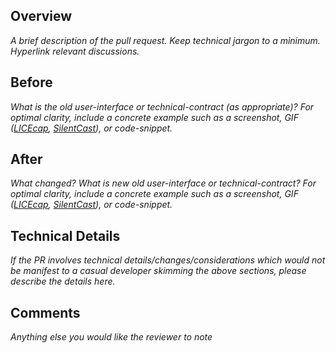 Overview
----------------------------------------
_A brief description of the pull request. Keep technical jargon to a minimum. Hyperlink relevant discussions._

Before
----------------------------------------
_What is the old user-interface or technical-contract (as appropriate)?_
_For optimal clarity, include a concrete example such as a screenshot, GIF ([LICEcap](http://www.cockos.com/licecap/), [SilentCast](https://github.com/colinkeenan/silentcast)), or code-snippet._

After
----------------------------------------
_What changed? What is new old user-interface or technical-contract?_
_For optimal clarity, include a concrete example such as a screenshot, GIF ([LICEcap](http://www.cockos.com/licecap/), [SilentCast](https://github.com/colinkeenan/silentcast)), or code-snippet._

Technical Details
----------------------------------------
_If the PR involves technical details/changes/considerations which would not be manifest to a casual developer skimming the above sections, please describe the details here._

Comments
----------------------------------------
_Anything else you would like the reviewer to note_
